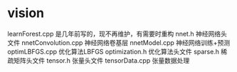 # vision
learnForest.cpp 是几年前写的，现不再维护，有需要时重构
nnet.h  神经网络头文件
nnetConvolution.cpp 神经网络卷基层
nnetModel.cpp 神经网络训练+预测
optimLBFGS.cpp  优化算法LBFGS
optimization.h  优化算法头文件
sparse.h  稀疏矩阵头文件
tensor.h  张量头文件
tensorData.cpp  张量数据处理
